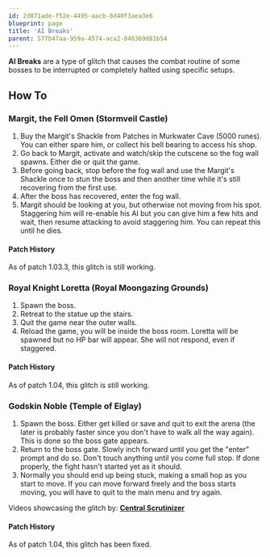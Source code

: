 ```yaml
---
id: 2d071ade-f52e-4495-aacb-8d40f3aea3e6
blueprint: page
title: 'AI Breaks'
parent: 577b47aa-959a-4574-aca2-046369d81b54
---
```

**AI Breaks** are a type of glitch that causes the combat routine of some bosses to be interrupted or completely halted using specific setups.

## How To

### Margit, the Fell Omen (Stormveil Castle)

1. Buy the Margit's Shackle from Patches in Murkwater Cave (5000 runes). You can either spare him, or collect his bell bearing to access his shop.
2. Go back to Margit, activate and watch/skip the cutscene so the fog wall spawns. Either die or quit the game.
3. Before going back, stop before the fog wall and use the Margit's Shackle once to stun the boss and then another time while it's still recovering from the first use.
4. After the boss has recovered, enter the fog wall.
5. Margit should be looking at you, but otherwise not moving from his spot. Staggering him will re-enable his AI but you can give him a few hits and wait, then resume attacking to avoid staggering him. You can repeat this until he dies.

#### Patch History

As of patch 1.03.3, this glitch is still working.

### Royal Knight Loretta (Royal Moongazing Grounds)

1. Spawn the boss.
2. Retreat to the statue up the stairs.
3. Quit the game near the outer walls.
4. Reload the game, you will be inside the boss room. Loretta will be spawned but no HP bar will appear. She will not respond, even if staggered.

#### Patch History

As of patch 1.04, this glitch is still working.

### Godskin Noble (Temple of Eiglay)

1. Spawn the boss. Either get killed or save and quit to exit the arena (the later is probably faster since you don't have to walk all the way again). This is done so the boss gate appears.
2. Return to the boss gate. Slowly inch forward until you get the "enter" prompt and do so. Don't touch anything until you come full stop. If done properly, the fight hasn't started yet as it should.
3. Normally you should end up being stuck, making a small hop as you start to move. If you can move forward freely and the boss starts moving, you will have to quit to the main menu and try again.

Videos showcasing the glitch by: **[Central Scrutinizer](//www.youtube.com/channel/UCR7F0mv9dmfmpmK6Ancva2Q)**

#### Patch History

As of patch 1.04, this glitch has been fixed.
